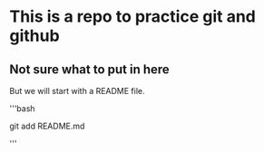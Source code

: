 # This is a repo to practice git and github

## Not sure what to put in here

But we will start with a README file.

'''bash

git add README.md

'''
